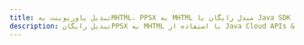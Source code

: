 ---title: تبدیل پاورپوینت بهMHTML، PPSX به MHTML مبدل رایگان یا Java SDKdescription: تبدیل رایگانPPSX به MHTML با استفاده از Java Cloud APIs & SDK. همچنین اسناد Microsoft PowerPoint را در Cloud ایجاد، ویرایش و رندر کنید.---